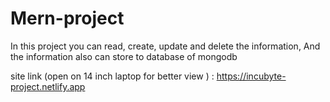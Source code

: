 # Mern-project
In this project you can read, create, update and delete the information, And the information also can store to database of mongodb

site link (open on 14 inch laptop for better view ) : https://incubyte-project.netlify.app 
